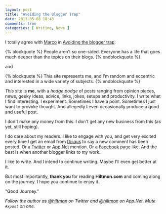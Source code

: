 ```yaml
---
layout: post
title: "Avoiding the Blogger Trap"
date: 2013-05-08 10:43
comments: true
categories: [ Writing, News ]
---
```


I totally agree with [Marco](http://twitter.com/marcoarment) in [Avoiding the blogger trap](http://www.marco.org/2009/04/05/avoiding-the-blogger-trap):

{% blockquote %}
People aren’t so one-sided. Everyone has a life that goes much deeper than the topics on their blogs.
{% endblockquote %}

and

{% blockquote %}
This site represents me, and I’m random and eccentric and interested in a wide variety of subjects.
{% endblockquote %}

*This* site is **me**, with a *hodge podge* of posts ranging from opinion pieces, news, geeky ideas, advice, links, jokes, setups and productivity. I write what I find interesting. I experiment. Sometimes I have a point. Sometimes I just want to provoke thought. And allegedly I even occasionally produce a good and useful post.

I don't make any money from this. I don't get any new business from this (as yet, still hoping).

I do care about my readers. I like to engage with you, and get very excited every time I get an email from [Disqus](https://disqus.com) to say a new comment has been posted. Or a [Twitter](http://twitter.com/hiltmon) or [App.Net](http://alpha.app.net/hiltmon) mention. Or a [Facebook](https://www.facebook.com/hiltmoncom) page like. And the best is when another blogger links to my work.

I like to write. And I intend to continue writing. Maybe I'll even get better at it.

But most importantly, **thank you** for reading **Hiltmon.com** and coming along on the journey. I hope you continue to enjoy it.

"Good Journey."

*Follow the author as [@hiltmon](http://twitter.com/hiltmon) on Twitter and [@hiltmon](http://alpha.app.net/hiltmon) on App.Net. Mute `#xpost` on one.*